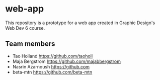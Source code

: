 # web-app

This repository is a prototype for a web app created in Graphic Design's Web Dev 6 course.

## Team members

- Tao Holland <https://github.com/taoholl>
- Maja Bergstrom <https://github.com/majabbergstrom>
- Nasrin Azarnoush <https://github.com>
- beta-mtn <https://github.com/beta-mtn>
